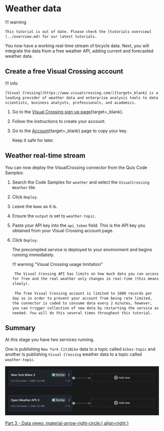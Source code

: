# Weather data

!!! warning

    This tutorial is out of date. Please check the [tutorials overview](../overview.md) for our latest tutorials.

You now have a working real-time stream of bicycle data. Next, you will integrate the data from a free weather API, adding current and forecasted weather data. 

## Create a free Visual Crossing account

!!! info

	[Visual Crossing](https://www.visualcrossing.com/){target=_blank} is a leading provider of weather data and enterprise analysis tools to data scientists, business analysts, professionals, and academics.
	
1. Go to the [Visual Crossing sign up page](https://www.visualcrossing.com/sign-up){target=_blank}.

2. Follow the instructions to create your account.

3. Go to the [Account](https://www.visualcrossing.com/account){target=_blank} page to copy your key. 

	Keep it safe for later.

## Weather real-time stream

You can now deploy the VisualCrossing connector from the Quix Code Samples:

1. Search the Code Samples for `weather` and select the `VisualCrossing Weather` tile.

2. Click `Deploy`.

3. Leave the `Name` as it is.
	
4. Ensure the `output` is set to `weather-topic`.

5. Paste your API key into the `api_token` field. This is the API key you obtained from your Visual Crossing account page.

6. Click `Deploy`.

	The precompiled service is deployed to your environment and begins running immediately.

	!!! warning "Visual Crossing usage limitation"

		The Visual Crossing API has limits on how much data you can access for free and the real weather only changes in real-time (this means slowly). 
		
		The free Visual Crossing account is limited to 1000 records per day so in order to prevent your account from being rate limited, the connector is coded to consume data every 2 minutes, however, you can trigger collection of new data by restarting the service as needed. You will do this several times throughout this tutorial.

## Summary

At this stage you have two services running.

One is publishing `New York CitiBike` data to a topic called `bikes-topic` and another is publishing `Visual Crossing` weather data to a topic called `weather-topic`.

![Successfully deployed pipeline](./images/early-success.png)

[Part 3 - Data views :material-arrow-right-circle:{ align=right }](3-data.md)
